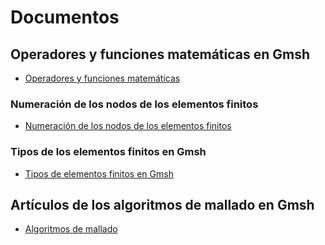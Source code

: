 # Documentos

## Operadores y funciones matemáticas en Gmsh

- [Operadores y funciones matemáticas](04_Operadores_y_funciones_matemáticas_en_Gmsh_documento.pdf)


### Numeración de los nodos de los elementos finitos

- [Numeración de los nodos de los elementos finitos](10_Numeración_nodos_elementos_finitos_documento.pdf)


### Tipos de los elementos finitos en Gmsh

- [Tipos de elementos finitos en Gmsh](14_Tipos_de_elementos_en_Gmsh.pdf)


## Artículos de los algoritmos de mallado en Gmsh

- [Algoritmos de mallado](Documentos_algoritmos_mallado/)

